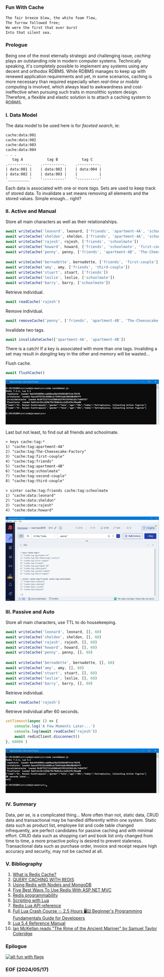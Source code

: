 
### Fun With Cache 

```
The fair breeze blew, the white foam flew,
The furrow followed free;
We were the first that ever burst
Into that silent sea.
```


### Prologue
Being one of the most eternally strategic and challenging issue, *caching* plays an outstanding role in modern computer systems. Technically speaking, it's completely possible to implement any systems using any decent and orthodox RDBMS. While RDBMS manages to keep up with renewed application requirements and yet, in some scenarios, caching is more necessary than required especially when *real-time* or *mobile computing* is involved, which always lead to awkwardness and cost-ineffective when pursuing such traits in monolithic system design. Therefore, a flexible and elastic solution is to attach a caching system to RDBMS. 


### I. Data Model 
The data model to be used here is for *faceted search*, ie: 

```
cache:data:001
cache:data:002
cache:data:003
cache:data:004
. . . 
   tag A           tag B           tag C
.----------.    .----------.    .----------.
| data:001 |    | data:002 |    | data:004 | 
| data:002 |    | data:003 |    |          |
'__________'    '----------'    '----------'
```
Each data is associated with one or more *tags*. Sets are used to keep track of stored data. To invalidate a set means removing all elements and the stored values. Simple enough... right? 


### II. Active and Manual
Store all main characters as well as their relationalships. 
```javascript
await writeCache('leonard', leonard, ['friends', 'apartment-4A', 'schoolmate', 'second-couple'])
await writeCache('sheldon', sheldon, ['friends', 'apartment-4A', 'schoolmate', 'third-couple'])
await writeCache('rajesh', rajesh, ['friends', 'schoolmate'])
await writeCache('howard', howard, ['friends', 'schoolmate', 'first-couple'])
await writeCache('penny', penny, ['friends', 'apartment-4B', 'The-Cheesecake-Factory', 'second-couple'])

await writeCache('bernadette', bernadette, ['friends', 'first-couple'])
await writeCache('amy', amy, ['friends', 'third-couple'])
await writeCache('stuart', stuart, ['friends'])
await writeCache('leslie', leslie, ['schoolmate'])
await writeCache('barry', barry, ['schoolmate'])
```

Retrieve individual. 
```javascript
await readCache('rajesh')
```

Remove individual. 
```javascript
await removeCache('penny', ['friends', 'apartment-4B', 'The-Cheesecake-Factory', 'second-couple'])
```

Invalidate two tags.  
```javascript
await invalidateCache(['apartment-4A', 'apartment-4B'])
```
There is a catch! If a key is associated with more than one tags. Invaliding a set may result in *dangling* key in the other and memory will be wasted... 

Flush cache. 
```javascript
await flushCache()
```
![alt cacheDemo1](img/cacheDemo1.JPG)

Last but not least, to find out all friends and schoolmate. 
```
> keys cache:tag:*
1) "cache:tag:apartment-4A"
2) "cache:tag:The-Cheesecake-Factory"
3) "cache:tag:first-couple"
4) "cache:tag:friends"
5) "cache:tag:apartment-4B"
6) "cache:tag:schoolmate"
7) "cache:tag:second-couple"
8) "cache:tag:third-couple"

> sinter cache:tag:friends cache:tag:schoolmate 
1) "cache:data:leonard"
2) "cache:data:sheldon"
3) "cache:data:rajesh"
4) "cache:data:howard"
```
![alt BBT cacheDemo1](img/sinter-bbt.JPG)


### III. Passive and Auto 
Store all main characters, use TTL to do housekeeping.
```javascript
await writeCache('leonard', leonard, [], 60)
await writeCache('sheldon', sheldon, [], 60)
await writeCache('rajesh', rajesh, [], 60)
await writeCache('howard', howard, [], 60)
await writeCache('penny', penny, [], 60)

await writeCache('bernadette', bernadette, [], 60)
await writeCache('amy', amy, [], 60)
await writeCache('stuart', stuart, [], 60)
await writeCache('leslie', leslie, [], 60)
await writeCache('barry', barry, [], 60)
```

Retrieve individual. 
```javascript 
await readCache('rajesh')
```

Retrieve individual after 60 seconds.
```javascript
setTimeout(async () => {
    console.log('A Few Moments Later...')
    console.log(await readCache('rajesh'))
    await redisClient.disconnect()    
}, 60000 )
```
![alt cacheDemo2](img/cacheDemo2.JPG)


### IV. Summary 
Data, per se, is a complicated thing... More often than not, static data, CRUD data and transactional may be handled differently within one system. Static data such as product list, employee list and code table changed infrequently, are perfect candidates for passive caching and with minimal effort. CRUD data such as shopping cart and book list only changed from time to time, a more proactive policy is desired to prevent staleness. Transactional data such as purchase order, invoice and receipt require high accuracy and security, may not be cached at all. 


### V. Bibliography 
1. [What is Redis Cache?](https://youtu.be/Tqaqdfxi-J4)
2. [QUERY CACHING WITH REDIS](https://redis.io/blog/query-caching-redis/)
3. [Using Redis with Nodejs and MongoDB](https://subhrapaladhi.medium.com/using-redis-with-nodejs-and-mongodb-28e5a39a2696)
4. [Five Best Ways To Use Redis With ASP.NET MVC](https://www.c-sharpcorner.com/article/five-best-ways-to-use-redis-with-asp-net-mvc/)
5. [Redis programmability](https://redis.io/docs/latest/develop/interact/programmability/)
6. [Scripting with Lua](https://redis.io/docs/latest/develop/interact/programmability/eval-intro/)
7. [Redis Lua API reference](https://redis.io/docs/latest/develop/interact/programmability/lua-api/)
8. [Full Lua Crash Course 💥 2.5 Hours 🖥️⌨️ Beginner's Programming Fundamentals Guide for Developers](https://youtu.be/zi-svfdcUc8)
9. [Lua 5.4 Reference Manual](https://www.lua.org/manual/5.4/)
10. [Ian McKellan reads "The Rime of the Ancient Mariner" by Samuel Taylor Coleridge](https://youtu.be/1raSUYAr0s0)


### Epilogue

[![alt fun with flags](https://pbs.twimg.com/media/EbblRaPXkAA4bcZ?format=jpg&name=medium)](https://twitter.com/Ukraine/status/1276459637450002433)


### EOF (2024/05/17)
